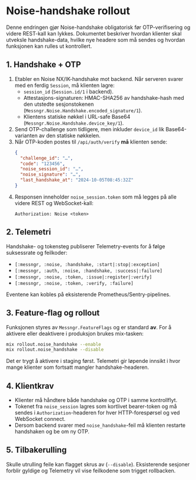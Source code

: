 # Noise-handshake rollout

Denne endringen gjør Noise-handshake obligatorisk før OTP-verifisering og videre
REST-kall kan lykkes. Dokumentet beskriver hvordan klienter skal utveksle
handshake-data, hvilke nye headere som må sendes og hvordan funksjonen kan
rulles ut kontrollert.

## 1. Handshake + OTP

1. Etabler en Noise NX/IK-handshake mot backend. Når serveren svarer med en
   ferdig `Session`, må klienten lagre:
   - `session_id` (`Session.id/1` i backend).
   - Attestasjons-signaturen: HMAC-SHA256 av handshake-hash med den utstedte
     sesjonstokenen (`Messngr.Noise.Handshake.encoded_signature/1`).
   - Klientens statiske nøkkel i URL-safe Base64 (`Messngr.Noise.Handshake.device_key/1`).
2. Send OTP-challenge som tidligere, men inkluder `device_id` lik
   Base64-varianten av den statiske nøkkelen.
3. Når OTP-koden postes til `/api/auth/verify` **må** klienten sende:
   ```json
   {
     "challenge_id": "…",
     "code": "123456",
     "noise_session_id": "…",
     "noise_signature": "…",
     "last_handshake_at": "2024-10-05T08:45:32Z"
   }
   ```
4. Responsen inneholder `noise_session.token` som må legges på alle videre REST
   og WebSocket-kall:
   ```http
   Authorization: Noise <token>
   ```

## 2. Telemetri

Handshake- og tokensteg publiserer Telemetry-events for å følge suksessrate og
feilkoder:

- `[:messngr, :noise, :handshake, :start|:stop|:exception]`
- `[:messngr, :auth, :noise, :handshake, :success|:failure]`
- `[:messngr, :noise, :token, :issue|:register|:verify]`
- `[:messngr, :noise, :token, :verify, :failure]`

Eventene kan kobles på eksisterende Prometheus/Sentry-pipelines.

## 3. Feature-flag og rollout

Funksjonen styres av `Messngr.FeatureFlags` og er standard **av**. For å aktivere
eller deaktivere i produksjon brukes mix-tasken:

```bash
mix rollout.noise_handshake --enable
mix rollout.noise_handshake --disable
```

Det er trygt å aktivere i staging først. Telemetri gir løpende innsikt i hvor
mange klienter som fortsatt mangler handshake-headeren.

## 4. Klientkrav

- Klienter må håndtere både handshake og OTP i samme kontrollflyt.
- Tokenet fra `noise_session` lagres som kortlivet bearer-token og må sendes i
  `Authorization`-headeren for hver HTTP-forespørsel og ved WebSocket connect.
- Dersom backend svarer med `noise_handshake`-feil må klienten restarte
  handshaken og be om ny OTP.

## 5. Tilbakerulling

Skulle utrulling feile kan flagget skrus av (`--disable`). Eksisterende
sesjoner forblir gyldige og Telemetry vil vise feilkodene som trigget
rollbacken.
